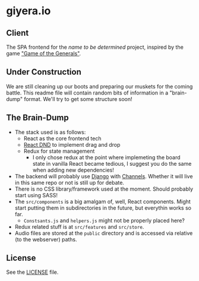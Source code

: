 # giyera.io 

## Client

The SPA frontend for the _name to be determined_ project, inspired by the game ["Game of the Generals"](https://en.wikipedia.org/wiki/Game_of_the_Generals).

## Under Construction

We are still cleaning up our boots and preparing our muskets for the coming battle. This readme file will contain random bits of information in a "brain-dump" format. We'll try to get some structure soon!

## The Brain-Dump

- The stack used is as follows:
    - React as the core frontend tech
    - [React DND](https://react-dnd.github.io/react-dnd/) to implement drag and drop
    - Redux for state management
        - I only chose redux at the point where implemeting the board state in vanilla React became tedious, I suggest you do the same when adding new dependencies!
- The backend will probably use [Django](https://djangoproject.com) with [Channels](https://channels.readthedocs.io/en/stable/). Whether it will live in this same repo or not is still up for debate.
- There is no CSS library/framework used at the moment. Should probably start using SASS!
- The `src/components` is a big amalgam of, well, React components. Might start putting them in subdirectories in the future, but everythin works so far.
    - `Constsants.js` and `helpers.js` might not be properly placed here?
- Redux related stuff is at `src/features` and `src/store`.
- Audio files are stored at the `public` directory and is accessed via relative (to the webserver) paths.

## License

See the [LICENSE](LICENSE) file.
